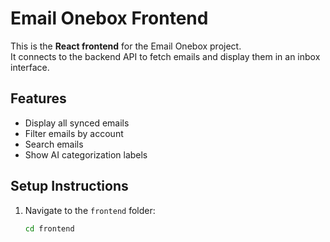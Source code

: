 # Email Onebox Frontend

This is the **React frontend** for the Email Onebox project.  
It connects to the backend API to fetch emails and display them in an inbox interface.

## Features
- Display all synced emails
- Filter emails by account
- Search emails
- Show AI categorization labels

## Setup Instructions
1. Navigate to the `frontend` folder:
   ```bash
   cd frontend
